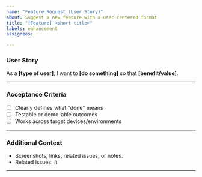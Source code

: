 ```yaml
---
name: "Feature Request (User Story)"
about: Suggest a new feature with a user-centered format
title: "[Feature] <short title>"
labels: enhancement
assignees: 

---
```


### User Story

As a **[type of user]**, I want to **[do something]** so that **[benefit/value]**.

---

### Acceptance Criteria

- [ ] Clearly defines what "done" means
- [ ] Testable or demo-able outcomes
- [ ] Works across target devices/environments

---

### Additional Context

- Screenshots, links, related issues, or notes.
- Related issues: #<number>

---

